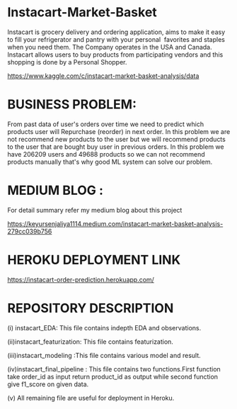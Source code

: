 # Instacart-Market-Basket
Instacart is grocery delivery and ordering application, aims to make it easy to fill your refrigerator and pantry with your personal  favorites and staples when you need them. The Company operates in the USA and Canada. Instacart allows users to buy products from participating vendors and this shopping is done by a Personal Shopper.

https://www.kaggle.com/c/instacart-market-basket-analysis/data

# BUSINESS PROBLEM:
From past data of user's orders over time we need to predict which products user will Repurchase (reorder) in next order. In this problem we are not recommend new products to the user but we will recommend products to the user that are bought buy user in previous orders. In this problem we have 206209 users and 49688 products so we can not recommend products manually that's why good ML system can solve our problem.

# MEDIUM BLOG :

For detail summary  refer my  medium blog about this project

https://keyursenjaliya1114.medium.com/instacart-market-basket-analysis-279cc039b756

# HEROKU DEPLOYMENT LINK

https://instacart-order-prediction.herokuapp.com/

# REPOSITORY DESCRIPTION

(i) instacart_EDA: This file contains indepth EDA and observations.

(ii)instacart_featurization: This file contains featurization.

(iii)instacart_modeling :This file contains various model and result.

(iv)instacart_final_pipeline : This file contains two functions.First function take order_id as input return product_id as output while second function give f1_score on  given data.

(v) All remaining file are useful for deployment in Heroku.


